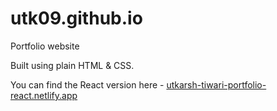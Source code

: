 # utk09.github.io
Portfolio website

Built using plain HTML & CSS.

You can find the React version here - [utkarsh-tiwari-portfolio-react.netlify.app](https://utkarsh-tiwari-portfolio-react.netlify.app/)
